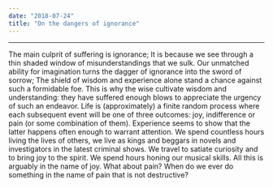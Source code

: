 ```yaml
---
date: "2018-07-24"
title: "On the dangers of ignorance"
---
```


---

The main culprit of suffering is ignorance; It is because we see through a thin shaded window of misunderstandings that we sulk. Our unmatched ability for imagination turns the dagger of ignorance into the sword of sorrow; The shield of wisdom and experience alone stand a chance against such a formidable foe. This is why the wise cultivate wisdom and understanding: they have suffered enough blows to appreciate the urgency of such an endeavor.
Life is (approximately) a finite random process where each subsequent event will be one of three outcomes: joy, indifference or pain (or some combination of them). Experience seems to show that the latter happens often enough to warrant attention. We spend countless hours living the lives of others, we live as kings and beggars in novels and investigators in the latest criminal shows. We travel to satiate curiosity and to bring joy to the spirit. We spend hours honing our musical skills. All this is arguably in the name of joy. What about pain? When do we ever do something in the name of pain that is not destructive?